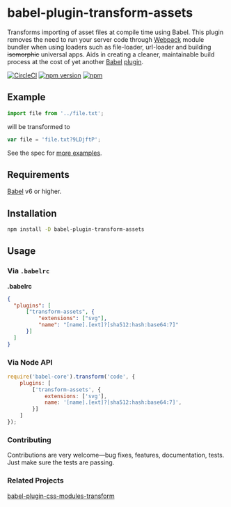 # babel-plugin-transform-assets

Transforms importing of asset files at compile time using Babel. This plugin removes the need to run your server code through [Webpack](https://github.com/webpack/webpack) module bundler when using loaders such as file-loader, url-loader and building <s>isomorphic</s> universal apps. Aids in creating a cleaner, maintainable build process at the cost of yet another [Babel](https://github.com/babel/babel) [plugin](https://babeljs.io/docs/plugins/).

[![CircleCI](https://img.shields.io/circleci/project/jmurzy/babel-plugin-transform-assets.svg)](https://circleci.com/gh/jmurzy/babel-plugin-transform-assets)
[![npm version](https://img.shields.io/npm/v/babel-plugin-transform-assets.svg?style=flat-square)](https://www.npmjs.com/package/babel-plugin-transform-assets)
[![npm](https://img.shields.io/npm/l/babel-plugin-transform-assets.svg)](https://github.com/jmurzy/babel-plugin-transform-assets/blob/master/LICENSE.md)

## Example

```js
import file from '../file.txt';
```

will be transformed to

```js
var file = 'file.txt?9LDjftP';
```

See the spec for [more examples](https://github.com/jmurzy/babel-plugin-transform-assets/blob/master/test/index.spec.js).

## Requirements
[Babel](https://github.com/babel/babel) v6 or higher.

## Installation

```sh
npm install -D babel-plugin-transform-assets
```

## Usage

### Via `.babelrc`

**.babelrc**

```json
{
  "plugins": [
      ["transform-assets", {
          "extensions": ["svg"],
          "name": "[name].[ext]?[sha512:hash:base64:7]"
      }]
  ]
}
```

### Via Node API

```javascript
require('babel-core').transform('code', {
    plugins: [
        ['transform-assets', {
            extensions: ['svg'],
            name: '[name].[ext]?[sha512:hash:base64:7]',
        }]
    ]
});
```

### Contributing

Contributions are very welcome—bug fixes, features, documentation, tests. Just make sure the tests are passing.

### Related Projects

[babel-plugin-css-modules-transform](https://github.com/michalkvasnicak/babel-plugin-css-modules-transform)
